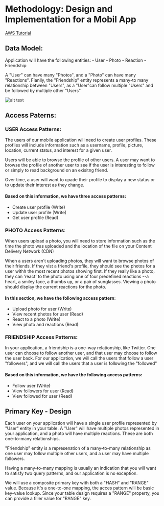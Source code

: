 # Methodology: Design and Implementation for a Mobil App
[AWS Tutorial](https://aws.amazon.com/getting-started/hands-on/design-a-database-for-a-mobile-app-with-dynamodb/4/)

## Data Model:
Application will have the following entities:
    - User
    - Photo
    - Reaction
    - Friendship
    
 A "User" can have many "Photos", and a "Photo" can have many "Reactions". Fianlly, the "Friendship" entity represents a many-to many relationship between "Users", as a "User"can follow multiple "Users" and be followed by multiple other "Users"
 
 ![alt text](https://d1.awsstatic.com/Projects/Module_2_Step_1.435e9196c954a037b9aaa5040e6ea5cba2656b47.png)
    
   ## Access Paterns:
   ### USER Access Patterns:
   The users of our mobile application will need to create user profiles. These profiles will include information such as a username, profile, picture, location, current status, and interest for a given user.
     
   Users will be able to browse the profile of other users. A user may want to browse the profile of another user to see if the user is interesting to follow or simply to read 
   background on an exisitng friend.
     
   Over time, a user will want to upade their profile to display a new status or to update their interest as they change.
     
   #### Based on this information, we have three access patterns:
   - Create user profile (Write)
   - Update user profile (Write)
   - Get user profile (Read)
      
   ### PHOTO Access Patterns:
   When users upload a photo, you will need to store information such as the time the photo was uploaded and the location of the file on your Content Delivery Network (CDN)
     
   When a users aren't uploading photos, they will want to browse photos of their friends. If they vist a friend's profile, they should see the photos for a user withh the          most recent photos showing first. If they really like a photo, they can 'react' to the photo using one of four predefined reactions --a heart, a smiley face, a thumbs up,        or a pair of sunglasses. Viewing a photo should display the current reactions for the photo.
     
   #### In this section, we have the following access pattern:
   - Upload photo for user (Write)
   - View recent photos for user (Read)
   - React to a photo (Write)
   - View photo and reactions (Read)
      
   ### FRIENDSHIP Access Patterns:
   In your application, a friendship is a one-way relationship, like Twitter. One user can choose to follow another user, and that user may choose to follow the user back.          For our application, we will call the users that follow a user "followers", and we will call the users that a user is following the "followed"
      
   #### Based on this information, we have the following access patterns:
   - Follow user (Write)
   - View followers for user (Read)
   - View followed for user (Read)
     
   ## Primary Key - Design
   Each user on your application will have a single user profile represented by "User" entity in your table.
   A "User" will have multiple photos represented in your application, and a photo will have multiple reactions. These are both one-to-many relationships.
   
   "Friendship" entity is a represenation of a many-to-many relationship as one user may follow multiple other users, and a user may have multiple followers.
   
   Having a many-to-many mapping is usually an indication that you will want to satisfy two query patterns, and our application is no exception.
   
   We will use a composite primary key with both a "HASH" and "RANGE" value. Because it's a one-to-one mapping, the acces pattern will be basic key-value lookup. Since your table design requires a "RANGE" property, you can provide a filler value for "RANGE" key.
